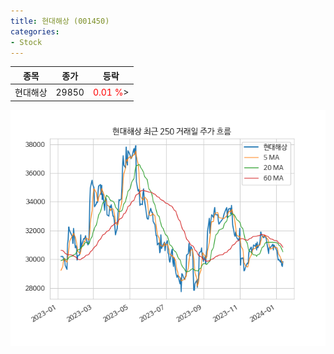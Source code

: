 ```yaml
---
title: 현대해상 (001450)
categories:
- Stock
---
```


|종목|종가|등락|
|----|----|----|
|현대해상|29850|<span style="color: red">0.01 %</span>>|

<!-- more -->

![001450](/assets/images/stock/001450.png)